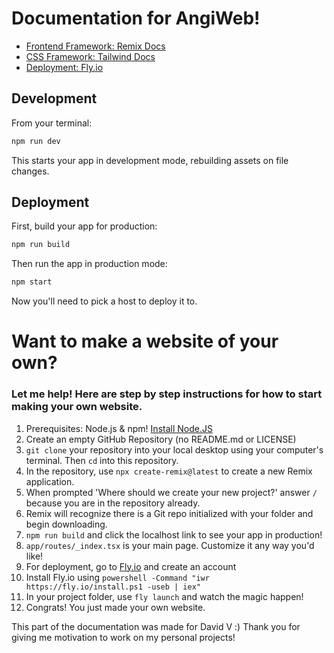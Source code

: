 # Documentation for AngiWeb!

- [Frontend Framework: Remix Docs](https://remix.run/docs)
- [CSS Framework: Tailwind Docs](https://tailwindcss.com/docs/installation)
- [Deployment: Fly.io](https://fly.io/launchpad)

## Development

From your terminal:

```sh
npm run dev
```

This starts your app in development mode, rebuilding assets on file changes.

## Deployment

First, build your app for production:

```sh
npm run build
```

Then run the app in production mode:

```sh
npm start
```

Now you'll need to pick a host to deploy it to.

# Want to make a website of your own?
### Let me help! Here are step by step instructions for how to start making your own website.

1. Prerequisites: Node.js & npm! [Install Node.JS](https://nodejs.org/en/download)
2. Create an empty GitHub Repository (no README.md or LICENSE)
3. ```git clone``` your repository into your local desktop using your computer's terminal. Then ```cd``` into this repository.
4. In the repository, use ```npx create-remix@latest``` to create a new Remix application.
5. When prompted 'Where should we create your new project?' answer ```/``` because you are in the repository already.
6. Remix will recognize there is a Git repo initialized with your folder and begin downloading.
7. ```npm run build``` and click the localhost link to see your app in production!
8. ```app/routes/_index.tsx``` is your main page. Customize it any way you'd like!
9. For deployment, go to [Fly.io](https://fly.io/launchpad) and create an account
10. Install Fly.io using ```powershell -Command "iwr https://fly.io/install.ps1 -useb | iex"```
11. In your project folder, use ```fly launch``` and watch the magic happen!
12. Congrats! You just made your own website.

This part of the documentation was made for David V :) Thank you for giving me motivation to work on my personal projects!
